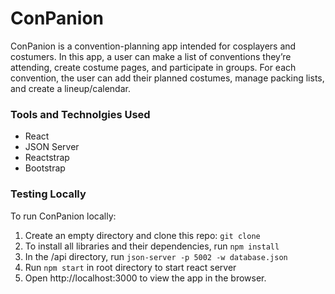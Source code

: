 # ConPanion
ConPanion is a convention-planning app intended for cosplayers and costumers. In this app, a user can make a list of conventions they’re attending, create costume pages, and participate in groups. For each convention, the user can add their planned costumes, manage packing lists, and create a lineup/calendar. 

### Tools and Technolgies Used
- React
- JSON Server
- Reactstrap
- Bootstrap

### Testing Locally
To run ConPanion locally:

1. Create an empty directory and clone this repo: `git clone` 
1. To install all libraries and their dependencies, run `npm install`
1. In the /api directory, run `json-server -p 5002 -w database.json`
1. Run `npm start` in root directory to start react server
1. Open http://localhost:3000 to view the app in the browser. 
